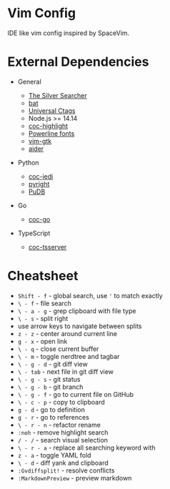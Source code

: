 # Vim Config

IDE like vim config inspired by SpaceVim.

# External Dependencies

* General
    * [The Silver Searcher](https://github.com/ggreer/the_silver_searcher)
    * [bat](https://github.com/sharkdp/bat)
    * [Universal Ctags](https://ctags.io/)
    * Node.js >= 14.14
    * [coc-highlight](https://github.com/neoclide/coc-highlight)
    * [Powerline fonts](https://github.com/powerline/fonts)
    * [vim-gtk](https://stackoverflow.com/questions/11489428/how-can-i-make-vim-paste-from-and-copy-to-the-systems-clipboard)
    * [aider](https://github.com/Aider-AI/aider)

* Python
    * [coc-jedi](https://github.com/pappasam/coc-jedi)
    * [pyright](https://github.com/microsoft/pyright)
    * [PuDB](https://pypi.org/project/pudb/)

* Go
    * [coc-go](https://github.com/josa42/coc-go)

* TypeScript
    * [coc-tsserver](https://github.com/neoclide/coc-tsserver)

# Cheatsheet

* `Shift - f` - global search, use `'` to match exactly
* `\ - f` - file search
* `\ - a - g` - grep clipboard with file type
* `\ - s` - split right
* use arrow keys to navigate between splits
* `z - z` - center around current line
* `g - x` - open link
* `\ - q` - close current buffer
* `\ - m` - toggle nerdtree and tagbar
* `\ - g - d` - git diff view
* `\ - tab` - next file in git diff view
* `\ - g - s` - git status
* `\ - g - b` - git branch
* `\ - g - f` - go to current file on GitHub
* `\ - c - p` - copy to clipboard
* `g - d` - go to definition
* `g - r` - go to references
* `\ - r - n` - refactor rename
* `:noh` - remove highlight search
* `/ - /` - search visual selection
* `\ - r - a` - replace all searching keyword with
* `z - a` - toggle YAML fold
* `\ - d` - diff yank and clipboard
* `:Gvdiffsplit!` - resolve conflicts
* `:MarkdownPreview` - preview markdown
